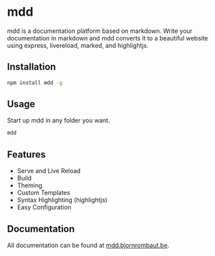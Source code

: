 # mdd

mdd is a documentation platform based on markdown. Write your documentation in markdown and mdd converts it to a beautiful website using express, livereload, marked, and highlightjs.

## Installation

```bash
npm install mdd -g
```

## Usage

Start up mdd in any folder you want.

```bash
mdd
```

## Features

- Serve and Live Reload
- Build
- Theming
- Custom Templates
- Syntax Highlighting (highlightjs)
- Easy Configuration

## Documentation

All documentation can be found at [mdd.bjornrombaut.be](http://mdd.bjornrombaut.be).

